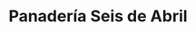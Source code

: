 ---
title: "Panadería Seis de Abril"
url: /villavicencio/panaderia-seis-de-abril/
shop: Bäckerei
---